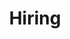 ---
templateKey: "hiring-page"
path: /about
preferred_language: default
title: Hiring
langTitles:
    en: Hiring
    pt: Contratando
    fr: Embauchons
    es: Contratando
hero: ../../../static/img/pexels-fauxels-3184465.jpg
html:
    en: '<div class="content">
        <h3>Smartavillas is Hiring</h3>
        <p>
        </p>
        '
    pt: '<div class="content">
        <h3>Smartavillas is Hiring</h3>
        <p>
        </p>
        '
    fr: '<div class="content">
        <h3>Smartavillas is Hiring</h3>
        <p>
        </p>
        '
    es: '<div class="content">
        <h3>Smartavillas is Hiring</h3>
        <p>
        </p>
        '
---